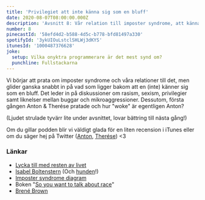 ```yaml
---
title: 'Privilegiet att inte känna sig som en bluff'
date: 2020-08-07T08:00:00.000Z
description: 'Avsnitt 8: Vår relation till imposter syndrome, att känna sig som en bluff och hur det relaterar till rasism, sexism, privilegier samt mycket annat.'
number: 8
pinecastId: '58efd4d2-b588-4d5c-b778-bfd81497a330'
spotifyId: '3ykUIOuLstclSHLWj3dKYS'
itunesId: '1000487376628'
joke:
  setup: Vilka onyktra programmerare är det mest synd om?
  punchline: Fullstackarna
---
```


Vi börjar att prata om imposter syndrome och våra relationer till det, men glider ganska snabbt in på vad som ligger bakom att en (inte) känner sig som en bluff. Det leder in på diskussioner om rasism, sexism, privilegier samt liknelser mellan buggar och mikroaggressioner. Dessutom, första gången Anton & Therése pratade och hur "woke" är egentligen Anton?

(Ljudet strulade tyvärr lite under avsnittet, lovar bättring till nästa gång!)

Om du gillar podden blir vi väldigt glada för en liten recension i iTunes eller om du säger hej på Twitter ([Anton](https://twitter.com/Awnton), [Therése](https://twitter.com/tkomstadius)) <3

### Länkar

- [Lycka till med resten av livet](https://www.adlibris.com/se/bok/lycka-till-med-resten-av-livet---varfor-helt-okej-ar-bra-nog-9789189061101)
- [Isabel Boltenstern](https://isabelboltenstern.com) (Och [hunden](https://www.instagram.com/whippetingrid/)!)
- [Imposter syndrome diagram](https://images.zapier.com/storage/photos/53d2a8dfa8a0a693e8e87c5cfeaa04b2.jpg-large?format=jpg)
- Boken "[So you want to talk about race](https://www.adlibris.com/se/bok/so-you-want-to-talk-about-race-9781580056779)"
- [Brené Brown](https://brenebrown.com)
